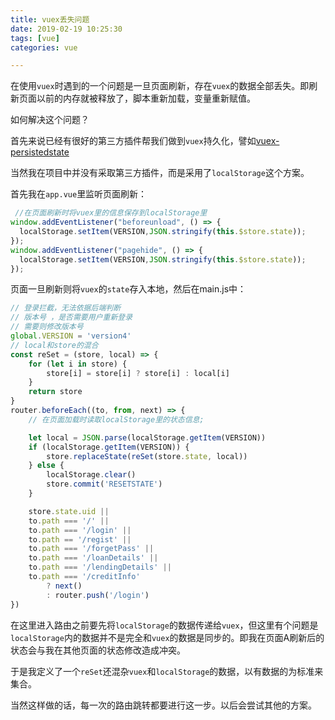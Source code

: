 ```yaml
---
title: vuex丢失问题
date: 2019-02-19 10:25:30
tags: [vue]
categories: vue

---
```

在使用`vuex`时遇到的一个问题是一旦页面刷新，存在`vuex`的数据全部丢失。即刷新页面以前的内存就被释放了，脚本重新加载，变量重新赋值。

如何解决这个问题？

<!--more-->

首先来说已经有很好的第三方插件帮我们做到`vuex`持久化，譬如[vuex-persistedstate](https://github.com/robinvdvleuten/vuex-persistedstate)

当然我在项目中并没有采取第三方插件，而是采用了`localStorage`这个方案。

首先我在`app.vue`里监听页面刷新：

```js
 //在页面刷新时将vuex里的信息保存到localStorage里
window.addEventListener("beforeunload", () => {
  localStorage.setItem(VERSION,JSON.stringify(this.$store.state));    
});
window.addEventListener("pagehide", () => {
  localStorage.setItem(VERSION,JSON.stringify(this.$store.state));
});
```

页面一旦刷新则将`vuex`的`state`存入本地，然后在main.js中：

```js
// 登录拦截，无法依据后端判断
// 版本号 ，是否需要用户重新登录
// 需要则修改版本号
global.VERSION = 'version4'
// local和store的混合
const reSet = (store, local) => {
    for (let i in store) {
        store[i] = store[i] ? store[i] : local[i]
    }
    return store
}
router.beforeEach((to, from, next) => {
    // 在页面加载时读取localStorage里的状态信息;

    let local = JSON.parse(localStorage.getItem(VERSION))
    if (localStorage.getItem(VERSION)) {
        store.replaceState(reSet(store.state, local))
    } else {
        localStorage.clear()
        store.commit('RESETSTATE')
    }

    store.state.uid ||
    to.path === '/' ||
    to.path === '/login' ||
    to.path == '/regist' ||
    to.path === '/forgetPass' ||
    to.path === '/loanDetails' ||
    to.path === '/lendingDetails' ||
    to.path === '/creditInfo'
        ? next()
        : router.push('/login')
})
```

在这里进入路由之前要先将`localStorage`的数据传递给`vuex`，但这里有个问题是`localStorage`内的数据并不是完全和`vuex`的数据是同步的。即我在页面A刷新后的状态会与我在其他页面的状态修改造成冲突。

于是我定义了一个`reSet`还混杂`vuex`和`localStorage`的数据，以有数据的为标准来集合。

当然这样做的话，每一次的路由跳转都要进行这一步。以后会尝试其他的方案。

